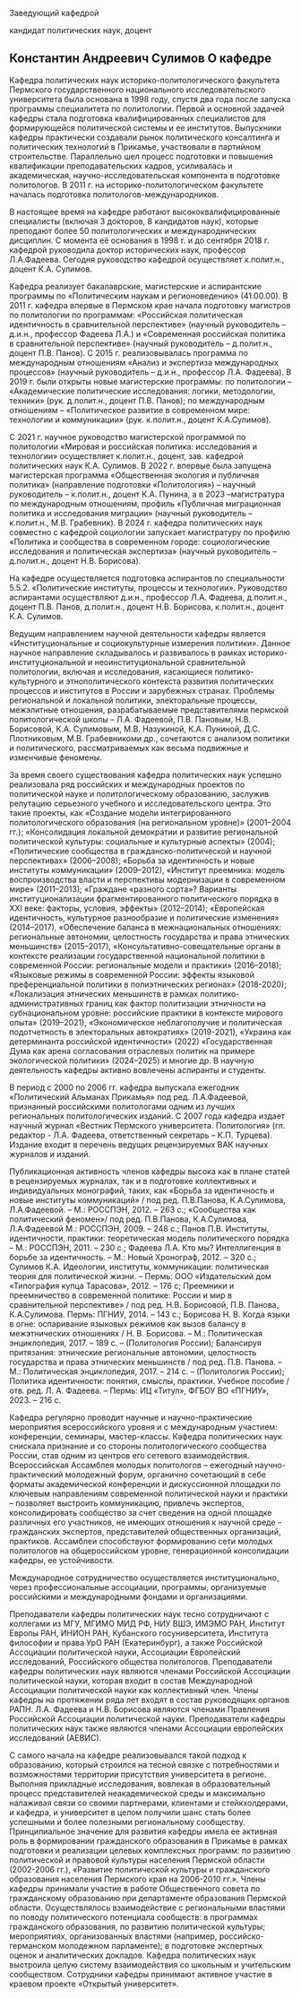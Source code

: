 Заведующий кафедрой
   

 кандидат политических наук, доцент
   

**Константин Андреевич Сулимов**
О кафедре
---------------------------------------------------------------------------------------------------------





 Кафедра политических наук историко-политологического факультета Пермского государственного национального исследовательского университета была основана в 1998 году, спустя два года после запуска программы специалитета по политологии. Первой и основной задачей кафедры стала подготовка квалифицированных специалистов для формирующейся политической системы и ее институтов. Выпускники кафедры практически создавали рынок политического консалтинга и политических технологий в Прикамье, участвовали в партийном строительстве. Параллельно шел процесс подготовки и повышения квалификации преподавательских кадров, усиливалась и академическая, научно-исследовательская компонента в подготовке политологов. В 2011 г. на историко-политологическом факультете началась подготовка политологов-международников.
   

  

 В настоящее время на кафедре работают высококвалифицированные специалисты (включая 3 докторов, 8 кандидатов наук), которые преподают более 50 политологических и международнических дисциплин. С момента её основания в 1998 г. и до сентября 2018 г. кафедрой руководила доктор исторических наук, профессор Л.А.Фадеева. Сегодня руководство кафедрой осуществляет к.полит.н., доцент К.А. Сулимов.
   

  

 Кафедра реализует бакалаврские, магистерские и аспирантские программы по «Политическим наукам и регионоведению» (41.00.00). В 2011 г. кафедра впервые в Пермском крае начала подготовку магистров по политологии по программам: «Российская политическая идентичность в сравнительной перспективе» (научный руководитель – д.и.н., профессор Фадеева Л.А.) и «Современная российская политика в сравнительной перспективе» (научный руководитель – д.полит.н., доцент П.В. Панов). С 2015 г. реализовывалась программа по международным отношениям «Анализ и экспертиза международных процессов» (научный руководитель – д.и.н., профессор Л.А. Фадеева). В 2019 г. были открыты новые магистерские программы: по политологии – «Академические политические исследования: логики, методологии, техники» (рук. д.полит.н., доцент П.В. Панов); по международным отношениям – «Политическое развитие в современном мире: технологии и коммуникации» (рук. к.полит.н., доцент К.А.Сулимов).
   

  

 С 2021 г. научное руководство магистерской программой по политологии «Мировая и российская политика: исследования и технологии» осуществляет к.полит.н., доцент, зав. кафедрой политических наук К.А. Сулимов. В 2022 г. впервые была запущена магистерская программа «Общественная экология и публичная политика» (направление подготовки «Политология») – научный руководитель – к.полит.н., доцент К.А. Пунина, а в 2023 –магистратура по международным отношениям, профиль «Публичная миграционная политика и исследования миграции» (научный руководитель – к.полит.н., М.В. Грабевник). В 2024 г. кафедра политических наук совместно с кафедрой социологии запускает магистратуру по профилю «Политика и сообщества в современном городе: социологические исследования и политическая экспертиза» (научный руководитель – д.полит.н., доцент Н.В. Борисова).
   

  

 На кафедре осуществляется подготовка аспирантов по специальности 5.5.2. «Политические институты, процессы и технологии». Руководство аспирантами осуществляют д.и.н., профессор Л.А. Фадеева, д.полит.н., доцент П.В. Панов, д.полит.н., доцент Н.В. Борисова, к.полит.н., доцент К.А. Сулимов.
   

  

 Ведущим направлением научной деятельности кафедры является «Институциональные и социокультурные измерения политики». Данное научное направление складывалось и развивалось в рамках историко-институциональной и неоинституциональной сравнительной политологии, включая и исследования, касающиеся политико-культурного  и этнополитического контекста развития политических процессов и институтов в России и зарубежных странах. Проблемы региональной и локальной политики, электоральные процессы, межэлитные отношения, разрабатываемые представителями пермской политологической школы – Л.А. Фадеевой, П.В. Пановым, Н.В. Борисовой, К.А. Сулимовым, М.В. Назукиной, К.А. Пуниной, Д.С. Плотниковым, М.В. Грабевникоми др., сочетаются с анализом политики и политического, рассматриваемых как весьма подвижные и изменчивые феномены.
   

  

 За время своего существования кафедра политических наук успешно реализовала ряд российских и международных проектов по политической науке и политологическому образованию, заслужив репутацию серьезного учебного и исследовательского центра. Это такие проекты, как «Создание модели интегрированного политологического образования (на региональном уровне)» (2001–2004 гг.); «Консолидация локальной демократии и развитие региональной политической культуры: социальные и культурные аспекты» (2004); «Политические сообщества в гражданско-политической и научной перспективах» (2006–2008); «Борьба за идентичность и новые институты коммуникации» (2009–2012), «Институт преемника: модель воспроизводства власти и перспективы модернизации в современном мире» (2011–2013); «Граждане «разного сорта»? Варианты институционализации фрагментированного политического порядка в XXI веке: факторы, условия, эффекты» (2012–2014); «Европейская идентичность, культурное разнообразие и политические изменения» (2014–2017), «Обеспечение баланса в межнациональных отношениях: региональные автономии, целостность государства и права этнических меньшинств» (2015–2017), «Консультативно-совещательные органы в контексте реализации государственной национальной политики в современной России: региональные модели и практики» (2016–2018); «Языковые режимы в современной России: эффекты языковой преференциальной политики в полиэтнических регионах» (2018-2020); «Локализация этнических меньшинств в рамках политико-административных границ как фактор политизации этничности на субнациональном уровне: российские практики в контексте мирового опыта» (2019–2021), «Экономическое неблагополучие и политическая подотчетность в электоральных автократиях» (2019-2021), «Украина как детерминанта российской идентичности» (2022) «Государственная Дума как арена согласования отраслевых политик на примере экологической политики» (2024–2025) и многие др. В научную деятельность кафедры активно вовлечены аспиранты и студенты.
   

  

 В период с 2000 по 2006 гг. кафедра выпускала ежегодник «Политический Альманах Прикамья» под ред. Л.А.Фадеевой, признанный российскими политологами одним из лучших региональных политологических изданий. C 2007 года кафедра издает научный журнал «Вестник Пермского университета. Политология»  (гл. редактор - Л.А. Фадеева, ответственный секретарь – К.П. Турцева). Издание входит в перечень ведущих рецензируемых ВАК научных журналов и изданий.
   

  

 Публикационная активность членов кафедры высока как в плане статей в рецензируемых журналах, так и в подготовке коллективных и индивидуальных монографий, таких, как «Борьба за идентичность и новые институты коммуникаций» / под ред. П.В.Панова, К.А.Сулимова, Л.А.Фадеевой. – М.: РОССПЭН, 2012. – 263 с.; «Сообщества как политический феномен»/ под ред. П.В.Панова, К.А.Сулимова, Л.А.Фадеевой М.: РОССПЭН, 2009. – 248 с.; Панов П.В. Институты, идентичности, практики: теоретическая модель политического порядка – М.: РОССПЭН, 2011. – 230 с.; Фадеева Л.А. Кто мы? Интеллигенция в борьбе за идентичность. – М.: Новый Хронограф, 2012. – 320 с.; Сулимов К.А. Идеологии, институты, коммуникации: политическая теория для политической жизни. – Пермь: ООО «Издательский дом «Типография купца Тарасова», 2012. – 176 с; Преемники и преемничество в современной политике: России и мир в сравнительной перспективе» / под ред. Н.В. Борисовой, П.В. Панова, К.А.Сулимова. Пермь: ПГНИУ, 2014. – 143 с.; Борисова Н. В. Когда языки в огне: оспаривание языковых режимов как вызов балансу в межэтнических отношениях / Н. В. Борисова. – М.: Политическая энциклопедия, 2017. – 189 с. – (Политология России); Балансируя притязания: этнические региональные автономии, целостность государства и права этнических меньшинств / под ред. П.В. Панова. – М.: Политическая энциклопедия, 2017. – 214 с. – (Политология России); Политика идентичности: понятия, смыслы, практики. Учебное пособие / отв. ред. Л. А. Фадеева. – Пермь: ИЦ «Титул», ФГБОУ ВО «ПГНИУ», 2023. – 216 с.
   

  

 Кафедра регулярно проводит научные и научно-практические мероприятия всероссийского уровня и с международным участием: конференции, семинары, мастер-классы. Кафедра политических наук снискала признание и со стороны политологического сообщества России, став одним из центров его сетевого взаимодействия. Всероссийская Ассамблея молодых политологов – ежегодный научно-практический молодежный форум, органично сочетающий в себе форматы академической конференции и дискуссионной площадки по ключевым направлениям современной политической науки и практики – позволяет выстроить коммуникацию, привлечь экспертов, консолидировать сообщество за счет сведения на одной площадке различных его участников, не имеющих отношения к научной среде – гражданских экспертов, представителей общественных организаций, практиков. Ассамблеи способствуют формированию сети молодых политологов на общероссийском уровне, генерационной консолидации кафедры, ее устойчивости.
   

  

 Международное сотрудничество осуществляется институционально, через профессиональные ассоциации, программы, организуемые российскими и международными фондами и организациями.
   

  

 Преподаватели кафедры политических наук тесно сотрудничают с коллегами из МГУ, МГИМО МИД РФ, НИУ ВШЭ, ИМЭМО РАН, Институт Европы РАН, ИНИОН РАН, Кубанского госуниверситета, Института философии и права УрО РАН (Екатеринбург), а также Российской Ассоциации политической науки, Ассоциации Европейский исследований, Российского общества политологов. Преподаватели кафедры политических наук являются членами Российской Ассоциации политической науки, которая входит в состав Международной Ассоциации политической науки как коллективный член. Члены кафедры на протяжении ряда лет входят в состав руководящих органов РАПН. Л.А. Фадеева и Н.В. Борисова являются членами Правления Российской Ассоциации политической науки. Преподаватели кафедры политических наук также являются членами Ассоциации европейских исследований (АЕВИС).
   

  

 С самого начала на кафедре реализовывался такой подход к образованию, который строился на тесной связке с потребностями и возможностями территории присутствия университета в регионе. Выполняя прикладные исследования, вовлекая в образовательный процесс представителей неакадемической среды и максимально налаживая связи со своими партнерами, клиентами и стейкхолдерами, и кафедра, и университет в целом получили шанс стать более успешными и более полезными региональному сообществу. Принципиальное значение для развития кафедры имела ее активная роль в формировании гражданского образования в Прикамье в рамках подготовки и реализации целевых комплексных программ: по развитию политической и правовой культуры населения Пермской области (2002-2006 гг.), «Развитие политической культуры и гражданского образования населения Пермского края на 2006-2010 гг.». Члены кафедры принимали участие в работе Общественного совета по гражданскому образованию при департаменте образования Пермской области. Осуществлялось взаимодействие с региональными властями по поводу политического потенциала сообществ: в программах гражданского образования, по развитию политической культуры; мероприятиях, организованных властями (например, российско-германском молодежном парламенте); в подготовке экспертных оценок и аналитических докладов. Кафедра политических наук выстроила целую систему взаимодействия со школьным и учительским сообществом. Сотрудники кафедры принимают активное участие в краевом проекте «Открытый университет».